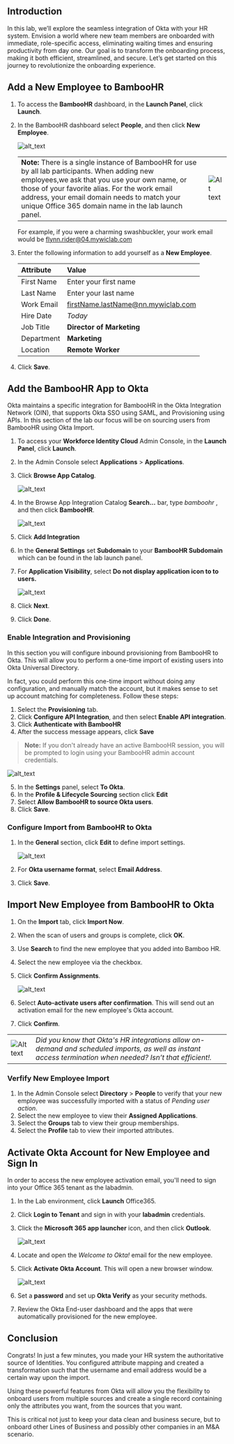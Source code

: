 ## Introduction

In this lab, we’ll explore the seamless integration of Okta with your HR system. Envision a world where new team members are onboarded with immediate, role-specific access, eliminating waiting times and ensuring productivity from day one. Our goal is to transform the onboarding process, making it both efficient, streamlined, and secure. Let’s get started on this journey to revolutionize the onboarding experience.

## Add a New Employee to BambooHR

1. To access the **BambooHR** dashboard, in the  **Launch Panel**, click **Launch**.
1. In the BambooHR dashboard select **People**, and then click **New Employee**.

   ![alt_text](https://raw.githubusercontent.com/keithledgerwood/WICLab-guide/main/images/003/bamboohr-user-1.png "image_tooltip")

   |||
   |:-----|:-----|
   |**Note:** There is a single instance of BambooHR for use by all lab participants. When adding new employees,we ask that you use your own name, or those of your favorite alias. For the work email address, your email domain needs to match your unique Office 365 domain name in the lab launch panel.|![Alt text](images/011/launch_O365_domain_r74.png)|
   For example, if you were a charming swashbuckler, your work email would be <flynn.rider@04.mywiclab.com>

2. Enter the following information to add yourself as a **New Employee**.

   |Attribute|Value|
   |:-----|:-----|
   |First Name |Enter your first name|
   |Last Name | Enter your last name|
   |Work Email |<firstName.lastName@nn.mywiclab.com>|
   |Hire Date |*Today*|
   |Job Title | **Director of Marketing**|
   |Department | **Marketing**|
   |Location | **Remote Worker**|

5. Click **Save**.

## Add the BambooHR App to Okta

Okta maintains a specific integration for BambooHR in the Okta Integration Network (OIN), that supports Okta SSO using SAML, and Provisioning using APIs.  In this section of the lab our focus will be on sourcing users from BambooHR using Okta Import.

1. To access your **Workforce Identity Cloud** Admin Console, in the **Launch Panel**, click **Launch**.
1. In the Admin Console select **Applications** > **Applications**.
2. Click **Browse App Catalog**.

   ![alt_text](https://raw.githubusercontent.com/MarcoBlaesing/LabGuide/main/images/009/image01.png "image_tooltip")

3. In the Browse App Integration Catalog **Search...** bar, type *bamboohr*  , and then click **BambooHR**.

   ![alt_text](https://raw.githubusercontent.com/keithledgerwood/WICLab-guide/main/images/003/image001.png "image_tooltip")

4. Click **Add Integration**
5. In the **General Settings** set **Subdomain** to your **BambooHR Subdomain** which can be found in the lab launch panel.
6. For **Application Visibility**, select **Do not display application icon to to users.**

   ![alt_text](images/011/app_bamboohr_general_settings_r72_w800.png "image_tooltip")
7. Click **Next**.
8. Click **Done**.

### Enable Integration and Provisioning

In this section you will configure inbound provisioning from BambooHR to Okta.  This will allow you to perform a one-time import of existing users into Okta Universal Directory.

In fact, you could perform this one-time import without doing any configuration, and manually match the account, but it makes sense to set up account matching for completeness.  Follow these steps:

1. Select the **Provisioning** tab.
1. Click **Configure API Integration**, and then select **Enable API integration**.
3. Click **Authenticate with BambooHR**
4. After the success message appears, click **Save**

> **Note:** If you don't already have an active BambooHR session, you will be prompted to login using your BambooHR admin account credentials.

   ![alt_text](images/003/image004.png "image_tooltip")

5. In the **Settings** panel, select **To Okta**.
6. In the **Profile & Lifecycle Sourcing** section click **Edit**
7. Select **Allow BambooHR to source Okta users**.
9. Click **Save**.

### Configure Import from BambooHR to Okta

1. In the **General** section, click **Edit** to define import settings.

   ![alt_text](images/003/con-imp-1.png "image_tooltip")

2. For **Okta username format**, select **Email Address**.
3. Click **Save**.

## Import New Employee from BambooHR to Okta

1. On the **Import** tab, click **Import Now**.
1. When the scan of users and groups is complete, click **OK**.
2. Use **Search** to find the new employee that you added into Bamboo HR.
3. Select the new employee via the checkbox.
4. Click **Confirm Assignments**.

   ![alt_text](images/003/image005.png "image_tooltip")

5. Select **Auto-activate users after confirmation**. This will send out an activation email for the new employee's Okta account.
6. Click **Confirm**.
<!--
   ![alt_text](https://raw.githubusercontent.com/keithledgerwood/WICLab-guide/main/images/003/image006.png "image_tooltip")
-->

   |||
   |:-----|:-----|
   |![Alt text](images/011/marc_r74_100.png "Marc says...")|*Did you know that Okta's HR integrations allow on-demand and scheduled imports, as well as instant access termination when needed? Isn’t that efficient!.*|

### Verfify New Employee Import

1. In the Admin Console select  **Directory** > **People** to verify that your new employee was successfully imported with a status of *Pending user action*.
2. Select the new employee to view their **Assigned Applications**.
3. Select the **Groups** tab to view their group memberships.
4. Select the **Profile** tab to view their imported attributes.

## Activate Okta Account for New Employee and Sign In

In order to access the new employee activation email, you'll need to sign into your Office 365 tenant as the labadmin.

1. In the Lab environment, click **Launch** Office365.
2. Click **Login to Tenant** and sign in with your **labadmin** credentials.
3. Click the **Microsoft 365 app launcher** icon, and then click **Outlook**.

   ![alt_text](images/011/app_o365_outlook_access.png "image_tooltip")

4. Locate and open the *Welcome to Okta!* email for the new employee.
5. Click **Activate Okta Account**. This will open a new browser window.

   ![alt_text](images/003/activate-okta-account.png "image_tooltip")

6. Set a **password** and set up **Okta Verify** as your security methods.
7. Review the Okta End-user dashboard and the apps that were automatically provisioned for the new employee.

## Conclusion

Congrats! In just a few minutes, you made your HR system the authoritative source of Identities. You configured attribute mapping and created a transformation such that the username and email address would be a certain way upon the import.

Using these powerful features from Okta will allow you the flexibility to onboard users from multiple sources and create a single record containing only the attributes you want, from the sources that you want.

This is critical not just to keep your data clean and business secure, but to onboard other Lines of Business and possibly other companies in an M&A scenario.
